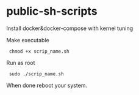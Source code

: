 # public-sh-scripts
Install docker&docker-compose with kernel tuning

Make executable

` chmod +x scrip_name.sh`

Run as root

` sudo ./scrip_name.sh`

When done reboot your system. 
